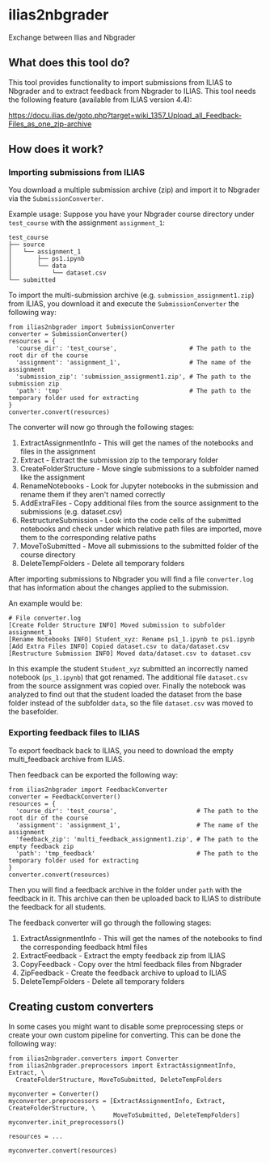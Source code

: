 # ilias2nbgrader
Exchange between Ilias and Nbgrader

## What does this tool do?

This tool provides functionality to import submissions from ILIAS to Nbgrader and to extract feedback from Nbgrader to ILIAS. This tool needs the following feature (available from ILIAS version 4.4):

https://docu.ilias.de/goto.php?target=wiki_1357_Upload_all_Feedback-Files_as_one_zip-archive

## How does it work?

### Importing submissions from ILIAS

You download a multiple submission archive (zip) and import it to Nbgrader via the ```SubmissionConverter```.

Example usage:
Suppose you have your Nbgrader course directory under ```test_course``` with the assignment ```assignment_1```:

```
test_course
├── source
│   └── assignment_1
│       ├── ps1.ipynb
│       └── data
│           └── dataset.csv
└── submitted
```
To import the multi-submission archive (e.g. ```submission_assignment1.zip```) from ILIAS, you download it and execute the ```SubmissionConverter``` the following way:

```
from ilias2nbgrader import SubmissionConverter
converter = SubmissionConverter()
resources = {
  'course_dir': 'test_course',                    # The path to the root dir of the course
  'assignment': 'assignment_1',                   # The name of the assignment
  'submission_zip': 'submission_assignment1.zip', # The path to the submission zip
  'path': 'tmp'                                   # The path to the temporary folder used for extracting
}
converter.convert(resources)
```

The converter will now go through the following stages:

1. ExtractAssignmentInfo - This will get the names of the notebooks and files in the assignment
2. Extract - Extract the submission zip to the temporary folder
3. CreateFolderStructure - Move single submissions to a subfolder named like the assignment
4. RenameNotebooks - Look for Jupyter notebooks in the submission and rename them if they aren't named correctly
5. AddExtraFiles - Copy additional files from the source assignment to the submissions (e.g. dataset.csv)
6. RestructureSubmission - Look into the code cells of the submitted notebooks and check under which relative path files are imported, move them to the corresponding relative paths
7. MoveToSubmitted - Move all submissions to the submitted folder of the course directory
8. DeleteTempFolders - Delete all temporary folders

After importing submissions to Nbgrader you will find a file ```converter.log``` that has information about the changes applied to the submission.

An example would be:
```
# File converter.log
[Create Folder Structure INFO] Moved submission to subfolder assignment_1
[Rename Notebooks INFO] Student_xyz: Rename ps1_1.ipynb to ps1.ipynb
[Add Extra Files INFO] Copied dataset.csv to data/dataset.csv
[Restructure Submission INFO] Moved data/dataset.csv to dataset.csv
```

In this example the student ```Student_xyz``` submitted an incorrectly named notebook (```ps_1.ipynb```) that got renamed. The additional file ```dataset.csv``` from the source assignment was copied over. Finally the notebook was analyzed to find out that the student loaded the dataset from the base folder instead of the subfolder ```data```, so the file ```dataset.csv``` was moved to the basefolder.

### Exporting feedback files to ILIAS

To export feedback back to ILIAS, you need to download the empty multi_feedback archive from ILIAS.

Then feedback can be exported the following way:

```
from ilias2nbgrader import FeedbackConverter
converter = FeedbackConverter()
resources = {
  'course_dir': 'test_course',                      # The path to the root dir of the course
  'assignment': 'assignment_1',                     # The name of the assignment
  'feedback_zip': 'multi_feedback_assignment1.zip', # The path to the empty feedback zip
  'path': 'tmp_feedback'                            # The path to the temporary folder used for extracting
}
converter.convert(resources)
```

Then you will find a feedback archive in the folder under ```path``` with the feedback in it. This archive can then be uploaded back to ILIAS to distribute the feedback for all students.

The feedback converter will go through the following stages:

1. ExtractAssignmentInfo - This will get the names of the notebooks to find the corresponding feedback html files
2. ExtractFeedback - Extract the empty feedback zip from ILIAS 
3. CopyFeedback - Copy over the html feedback files from Nbgrader
4. ZipFeedback - Create the feedback archive to upload to ILIAS
5. DeleteTempFolders - Delete all temporary folders

## Creating custom converters

In some cases you might want to disable some preprocessing steps or create your own custom pipeline for converting.
This can be done the following way:

```
from ilias2nbgrader.converters import Converter
from ilias2nbgrader.preprocessors import ExtractAssignmentInfo, Extract, \
  CreateFolderStructure, MoveToSubmitted, DeleteTempFolders

myconverter = Converter()
myconverter.preprocessors = [ExtractAssignmentInfo, Extract, CreateFolderStructure, \
                             MoveToSubmitted, DeleteTempFolders]
myconverter.init_preprocessors()

resources = ...

myconverter.convert(resources)
```
